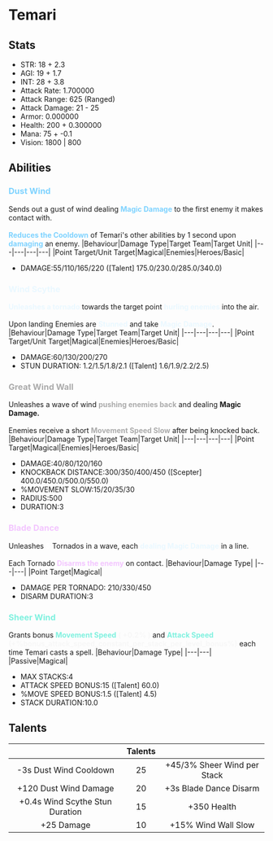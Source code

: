 # Temari
## Stats
- STR: 18 + 2.3
- AGI: 19 + 1.7
- INT: 28 + 3.8
- Attack Rate: 1.700000
- Attack Range: 625 (Ranged)
- Attack Damage: 21 - 25
- Armor: 0.000000
- Health: 200 + 0.300000
- Mana: 75 + -0.1
- Vision: 1800 | 800
## Abilities
### <b><font color='#7FD3FF'>Dust Wind</font></b>
Sends out a gust of wind dealing <b><font color='#7FD3FF'>Magic Damage</font></b> to the first enemy it makes contact with. <br><br><b><font color='#7FD3FF'>Reduces the Cooldown</font></b> of Temari's other abilities by 1 second upon <b><font color='#7FD3FF'>damaging</font></b> an enemy.
|Behaviour|Damage Type|Target Team|Target Unit|
|---|---|---|---|
|Point Target/Unit Target|Magical|Enemies|Heroes/Basic|

- DAMAGE:55/110/165/220 ([Talent] 175.0/230.0/285.0/340.0)
### <b><font color='#EAF8FF'>Wind Scythe</font></b>
<b><font color='#EAF8FF'>Unleashes a tornado</font></b> towards the target point <b><font color='#EAF8FF'>hurling enemies</font></b> into the air. <br><br> Upon landing Enemies are <b><font color='#EAF8FF'>Stunned</font></b> and take <b><font color='#EAF8FF'>Magic Damage</font></b>.
|Behaviour|Damage Type|Target Team|Target Unit|
|---|---|---|---|
|Point Target/Unit Target|Magical|Enemies|Heroes/Basic|

- DAMAGE:60/130/200/270
- STUN DURATION: 1.2/1.5/1.8/2.1 ([Talent] 1.6/1.9/2.2/2.5)
### <b><font color='#ababab'>Great Wind Wall</font></b>
Unleashes a wave of wind <b><font color='#ababab'>pushing enemies back</font></b> and dealing <b>Magic Damage.</b> <br><br> Enemies receive a short <b><font color='#ababab'>Movement Speed Slow</font></b> after being knocked back.
|Behaviour|Damage Type|Target Team|Target Unit|
|---|---|---|---|
|Point Target|Magical|Enemies|Heroes/Basic|

- DAMAGE:40/80/120/160
- KNOCKBACK DISTANCE:300/350/400/450 ([Scepter] 400.0/450.0/500.0/550.0)
- %MOVEMENT SLOW:15/20/35/30
- RADIUS:500
- DURATION:3
### <b><font color='#F3C6FF'>Blade Dance</font></b>
Unleashes <b><font color='#FFFFFF'>5</font></b> Tornados in a wave, each <b><font color='#EAF8FF'>dealing Magic Damage</font></b> in a line. <br><br> Each Tornado <b><font color='#F3C6FF'>Disarms the enemy</font></b> on contact.
|Behaviour|Damage Type|
|---|---|
|Point Target|Magical|

- DAMAGE PER TORNADO: 210/330/450
- DISARM DURATION:3
### <b><font color='#7FF1DF'>Sheer Wind</font></b>
Grants bonus <b><font color='#7FF1DF'>Movement Speed</font></b> <b><font color='#F7F7F7'>( +0.2% )</font></b> and <b><font color='#7FF1DF'>Attack Speed</font></b> <b><font color='#F7F7F7'>(+%bonus_attack_speed_constant_per_stack_per_level_bonus%)</font></b> each time Temari casts a spell.
|Behaviour|Damage Type|
|---|---|
|Passive|Magical|

- MAX STACKS:4
- ATTACK SPEED BONUS:15 ([Talent] 60.0)
- %MOVE SPEED BONUS:1.5 ([Talent] 4.5)
- STACK DURATION:10.0
## Talents
| | Talents | |
| :---: | :---: | :---: |
| -3s Dust Wind Cooldown | 25 | +45/3% Sheer Wind per Stack |
| +120 Dust Wind Damage | 20 | +3s Blade Dance Disarm |
| +0.4s Wind Scythe Stun Duration | 15 | +350 Health |
| +25 Damage | 10 | +15% Wind Wall Slow |
